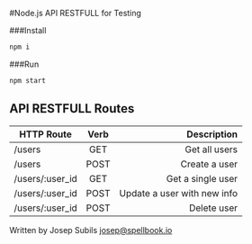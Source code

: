 #Node.js API RESTFULL for Testing

###Install
```sh
npm i
```

###Run
```sh
npm start
```

## API RESTFULL Routes

| HTTP Route       | Verb  | Description                 |
| ---------------- |:-----:| ---------------------------:|
| /users           |  GET  | Get all users               |
| /users           |  POST | Create a user               |
| /users/:user_id  |  GET  | Get a single user           |
| /users/:user_id  |  POST | Update a user with new info |
| /users/:user_id  |  POST | Delete user                 |


Written by Josep Subils <josep@spellbook.io>
